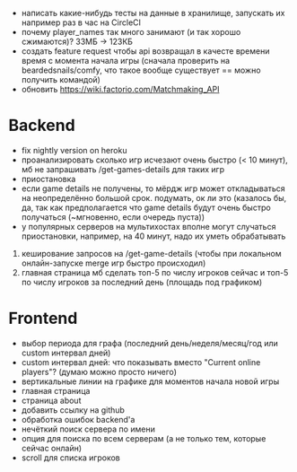 * написать какие-нибудь тесты на данные в хранилище, запускать их например раз в час на CircleCI
* почему player_names так много занимают (и так хорошо сжимаются)? 33МБ → 123КБ
* создать feature request чтобы api возвращал в качесте времени время с момента начала игры (сначала проверить на beardedsnails/comfy, что такое вообще существует == можно получить командой)
* обновить https://wiki.factorio.com/Matchmaking_API

# Backend
* fix nightly version on heroku
* проанализировать сколько игр исчезают очень быстро (< 10 минут), мб не запрашивать /get-games-details для таких игр
* приостановка
* если game details не получены, то мёрдж игр может откладываться на неопределённо большой срок. подумать, ок ли это (казалось бы, да, так как  предполагается что game details будут очень быстро получаться (~мгновенно, если очередь пуста))
* у популярных серверов на мультихостах вполне могут случаться приостановки, например, на 40 минут, надо их уметь обрабатывать

1. кеширование запросов на /get-game-details (чтобы при локальном онлайн-запуске merge игр быстро происходил)
2. главная страница
    мб сделать топ-5 по числу игроков сейчас и топ-5 по числу игроков за последний день (площадь под графиком)

# Frontend
* выбор периода для графа (последний день/неделя/месяц/год или custom интервал дней)
* custom интервал дней: что показывать вместо "Current online players"? (думаю можно просто ничего)
* вертикальные линии на графике для моментов начала новой игры
* главная страница
* страница about
* добавить ссылку на github
* обработка ошибок backend'а
* нечёткий поиск сервера по имени
* опция для поиска по всем серверам (а не только тем, которые сейчас онлайн)
* scroll для списка игроков
